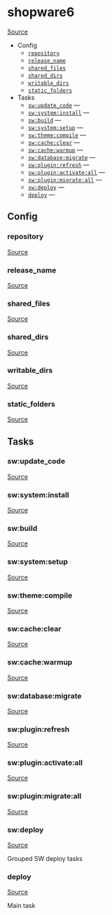 <!-- DO NOT EDIT THIS FILE! -->
<!-- Instead edit recipe/shopware6.php -->
<!-- Then run bin/docgen -->

# shopware6

[Source](/recipe/shopware6.php)



* Config
  * [`repository`](#repository)
  * [`release_name`](#release_name)
  * [`shared_files`](#shared_files)
  * [`shared_dirs`](#shared_dirs)
  * [`writable_dirs`](#writable_dirs)
  * [`static_folders`](#static_folders)
* Tasks
  * [`sw:update_code`](#sw:update_code) — 
  * [`sw:system:install`](#sw:system:install) — 
  * [`sw:build`](#sw:build) — 
  * [`sw:system:setup`](#sw:system:setup) — 
  * [`sw:theme:compile`](#sw:theme:compile) — 
  * [`sw:cache:clear`](#sw:cache:clear) — 
  * [`sw:cache:warmup`](#sw:cache:warmup) — 
  * [`sw:database:migrate`](#sw:database:migrate) — 
  * [`sw:plugin:refresh`](#sw:plugin:refresh) — 
  * [`sw:plugin:activate:all`](#sw:plugin:activate:all) — 
  * [`sw:plugin:migrate:all`](#sw:plugin:migrate:all) — 
  * [`sw:deploy`](#sw:deploy) — 
  * [`deploy`](#deploy) — 

## Config
### repository
[Source](/recipe/shopware6.php#L5)



### release_name
[Source](/recipe/shopware6.php#L7)



### shared_files
[Source](/recipe/shopware6.php#L11)



### shared_dirs
[Source](/recipe/shopware6.php#L14)



### writable_dirs
[Source](/recipe/shopware6.php#L23)



### static_folders
[Source](/recipe/shopware6.php#L32)




## Tasks
### sw:update_code
[Source](/recipe/shopware6.php#L34)



### sw:system:install
[Source](/recipe/shopware6.php#L37)



### sw:build
[Source](/recipe/shopware6.php#L40)



### sw:system:setup
[Source](/recipe/shopware6.php#L43)



### sw:theme:compile
[Source](/recipe/shopware6.php#L46)



### sw:cache:clear
[Source](/recipe/shopware6.php#L49)



### sw:cache:warmup
[Source](/recipe/shopware6.php#L52)



### sw:database:migrate
[Source](/recipe/shopware6.php#L56)



### sw:plugin:refresh
[Source](/recipe/shopware6.php#L59)



### sw:plugin:activate:all
[Source](/recipe/shopware6.php#L62)



### sw:plugin:migrate:all
[Source](/recipe/shopware6.php#L95)



### sw:deploy
[Source](/recipe/shopware6.php#L131)

Grouped SW deploy tasks

### deploy
[Source](/recipe/shopware6.php#L143)

Main task


